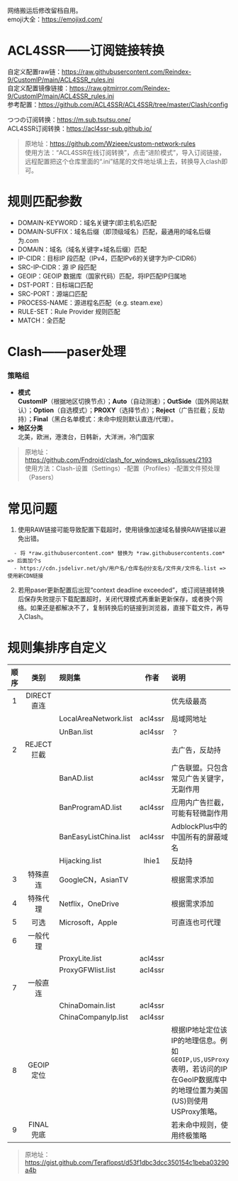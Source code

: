 网络搬运后修改留档自用。  
emoji大全：https://emojixd.com/  

# ACL4SSR——订阅链接转换  
自定义配置raw链：https://raw.githubusercontent.com/Reindex-9/CustomIP/main/ACL4SSR_rules.ini  
自定义配置镜像链接：https://raw.gitmirror.com/Reindex-9/CustomIP/main/ACL4SSR_rules.ini  
参考配置：https://github.com/ACL4SSR/ACL4SSR/tree/master/Clash/config  
  
つつの订阅转换：https://m.sub.tsutsu.one/  
ACL4SSR订阅转换：https://acl4ssr-sub.github.io/  
  
> 原地址：https://github.com/Wzieee/custom-network-rules  
> 使用方法：“ACL4SSR在线订阅转换”，点击“进阶模式”，导入订阅链接，远程配置把这个仓库里面的“.ini”结尾的文件地址填上去，转换导入clash即可。  

# 规则匹配参数
  - DOMAIN-KEYWORD：域名关键字(即主机名)匹配
  - DOMAIN-SUFFIX：域名后缀（即顶级域名）匹配，最通用的域名后缀为.com
  - DOMAIN：域名（域名关键字+域名后缀）匹配
  - IP-CIDR：目标IP 段匹配（IPv4，匹配IPv6的关键字为IP-CIDR6）
  - SRC-IP-CIDR：源 IP 段匹配
  - GEOIP：GEOIP 数据库（国家代码）匹配，将IP匹配IP归属地
  - DST-PORT：目标端口匹配
  - SRC-PORT：源端口匹配
  - PROCESS-NAME：源进程名匹配（e.g. steam.exe）
  - RULE-SET：Rule Provider 规则匹配
  - MATCH：全匹配

# Clash——paser处理  
### 策略组
- **模式**  
**CustomIP**（根据地区切换节点）；**Auto**（自动测速）；**OutSide**（国外网站默认）；**Option**（自选模式）；**PROXY**（选择节点）；**Reject**（广告拦截；反劫持）；**Final**（黑白名单模式：未命中规则默认直连/代理）。  
- **地区分类**  
北美，欧洲，港澳台，日韩新，大洋洲，冷门国家  
  
> 原地址：https://github.com/Fndroid/clash_for_windows_pkg/issues/2193  
> 使用方法：Clash-设置（Settings）-配置（Profiles）-配置文件预处理（Pasers）  


# 常见问题  
1. 使用RAW链接可能导致配置下载超时，使用镜像加速域名替换RAW链接以避免出错。  
```
  - 将 *raw.githubusercontent.com* 替换为 *raw.githubusercontents.com* => 后面加个s  
  - https://cdn.jsdelivr.net/gh/用户名/仓库名@分支名/文件夹/文件名.list => 使用新CDN链接
```  
2. 若用paser更新配置后出现“context deadline exceeded”，或订阅链接转换后保存失败提示下载配置超时，关闭代理模式再重新更新保存，或者换个网络。如果还是都解决不了，复制转换后的链接到浏览器，直接下载文件，再导入Clash。  


# 规则集排序自定义
| 顺序 | 类别 | 规则集 | 作者 | 说明 |
| :----: | :----: | :----- | :----: | :----- |
| 1 | DIRECT直连 |  |  | 优先级最高 |
|  |  | LocalAreaNetwork.list | acl4ssr | 局域网地址 |
|  |  | UnBan.list | acl4ssr | ？ |
| 2 | REJECT拦截 |  |  | 去广告，反劫持 |
|  |  | BanAD.list | acl4ssr | 广告联盟。只包含常见广告关键字，无副作用 |
|  |  | BanProgramAD.list | acl4ssr | 应用内广告拦截，可能有轻微副作用 |
|  |  | BanEasyListChina.list | acl4ssr | AdblockPlus中的中国所有的屏蔽域名 |
|  |  | Hijacking.list | lhie1 | 反劫持 |
| 3 | 特殊直连 | GoogleCN，AsianTV | | 根据需求添加 |
| 4 | 特殊代理 | Netflix，OneDrive |  | 根据需求添加 |
| 5 | 可选 | Microsoft，Apple | | 可直连也可代理 |
| 6 | 一般代理 |  |  |  |
|  |  | ProxyLite.list | acl4ssr |  |
|  |  | ProxyGFWlist.list | acl4ssr |  |
| 7 | 一般直连 |  |  |  |
|  |  | ChinaDomain.list | acl4ssr |  |
|  |  | ChinaCompanyIp.list | acl4ssr |  |
| 8 | GEOIP定位 |  |  | 根据IP地址定位该IP的地理信息。例如```GEOIP,US,USProxy```表明，若访问的IP在GeoIP数据库中的地理位置为美国(US)则使用USProxy策略。
| 9 | FINAL兜底 |  |  | 若未命中规则，使用终极策略 |

> 原地址：https://gist.github.com/Teraflopst/d53f1dbc3dcc350154c1beba03290a4b  
